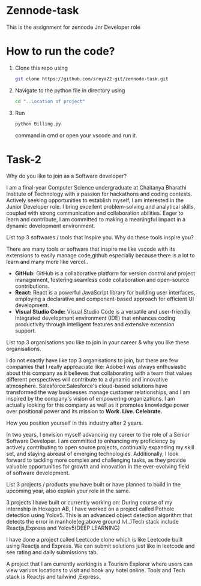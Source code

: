 # Zennode-task
This is the assignment for zennode Jnr Developer role
# How to run the code?
1. Clone this repo using
   ```bash
   git clone https://github.com/sreya22-git/zennode-task.git
   ```
2. Navigate to the python file in directory using
   ```bash
   cd "..Location of project"
   ```
3. Run
   ```bash
   python Billing.py
   ```
    command in cmd or open your vscode and run it.


# Task-2

Why do you like to join as a Software developer?

  I am a final-year Computer Science undergraduate at Chaitanya Bharathi Institute of Technology with a passion for hackathons and coding contests. Actively seeking opportunities to establish myself, I am interested in the Junior Developer role. I bring excellent problem-solving and analytical skills, coupled with strong communication and collaboration abilities. Eager to learn and contribute, I am committed to making a meaningful impact in a dynamic development environment.

List top 3 softwares / tools that inspire you. Why do these tools inspire you?

   There are many tools or software that inspire me like vscode with its extensions to easily manage code,github especially because there is a lot to learn and many more like vercel..
 -  **GitHub:** GitHub is a collaborative platform for version control and project management, fostering seamless code collaboration and open-source contributions.    
 - **React:** React is a powerful JavaScript library for building user interfaces, employing a declarative and component-based approach for efficient UI development.    
 - **Visual Studio Code:** Visual Studio Code is a versatile and user-friendly integrated development environment (IDE) that enhances coding productivity through intelligent features and extensive extension support.

List top 3 organisations you like to join in your career & why you like these organisations.

 I do not exactly have like top 3 organisations to join, but there are few companies that I really appreaciate like:
   Adobe:I was always enthusiastic about this company as it believes that collaborating with a team that values different perspectives will contribute to a dynamic and innovative atmosphere.
   Salesforce:Salesforce's cloud-based solutions have transformed the way businesses manage customer relationships, and I am inspired by the company's vision of empowering organizations.
I am actually looking for this company as well as it promotes knowledge power over positional power and  its mission to **Work. Live. Celebrate.**


How you position yourself in this industry after 2 years.

In two years, I envision myself advancing my career to the role of a Senior Software Developer. I am committed to enhancing my proficiency by actively contributing to open source projects, continually expanding my skill set, and staying abreast of emerging technologies. Additionally, I look forward to tackling more complex and challenging tasks, as they provide valuable opportunities for growth and innovation in the ever-evolving field of software development.

List 3 projects / products you have built or have planned to build in the upcoming year, also explain your role in the same.

3 projects I have built or currently working on:
During course of my internship in Hexagon AB, I have worked on a project called Pothole detection using Yolov5. This is an advanced object detection algorithm that detects the error in manhole(eg:above ground lvl..)Tech stack include Reactjs,Express and Yolov5(DEEP LEARNING)

I have done a project called Leetcode clone which is like Leetcode built using Reactjs and Express. We can submit solutions just like in leetcode and see rating and daily submissions tab.

A project that I am currently working is a Tourism Explorer where users can view variuos locations to visit and book any hotel online. Tools and Tech stack is Reactjs and tailwind ,Express.


